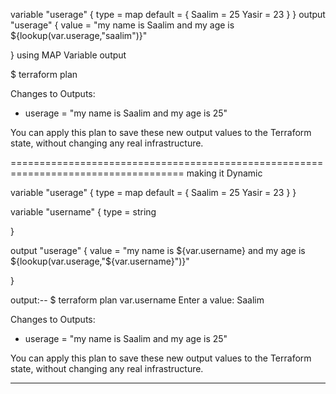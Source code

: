 variable "userage" {
    type = map
    default = {
        Saalim = 25
        Yasir  = 23
    }
}
output "userage" {
    value = "my name is Saalim and my age is ${lookup(var.userage,"saalim")}"
  
}
using MAP Variable
  output

  $ terraform plan

Changes to Outputs:
  + userage = "my name is Saalim and my age is 25"

You can apply this plan to save these new output values to the Terraform state, without changing any real infrastructure.

====================================================================================
making it Dynamic

variable "userage" {
    type = map
    default = {
        Saalim = 25
        Yasir  = 23
    }
}

variable "username" {
    type = string
  
}

output "userage" {
    value = "my name is ${var.username} and my age is ${lookup(var.userage,"${var.username}")}"
  
}



output:--
$ terraform plan
var.username
  Enter a value: Saalim


Changes to Outputs:
  + userage = "my name is Saalim and my age is 25"

You can apply this plan to save these new output values to the Terraform state, without changing any real infrastructure.

---------------------------------------------------------------------------------------------------------------------------

